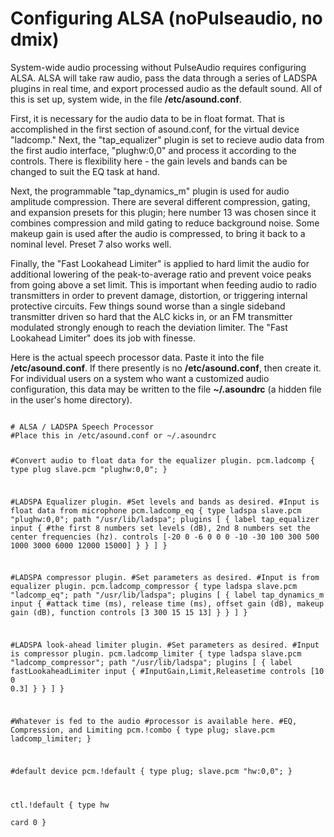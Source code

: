# Configuring ALSA (noPulseaudio, no dmix)

System-wide audio processing without PulseAudio requires configuring ALSA.  ALSA will take raw audio, pass the data through a series of LADSPA plugins in real time, and export processed audio as the default sound.  All of this is set up, system wide, in the file **/etc/asound.conf**.

First, it is necessary for the audio data to be in float format.  That is accomplished in the first section of asound.conf, for the virtual device "ladcomp."   Next, the "tap_equalizer" plugin is set to recieve audio data from the first audio interface, "plughw:0,0" and process it according to the controls.  There is flexibility here - the gain levels and bands can be changed to suit the EQ task at hand.

Next, the programmable "tap_dynamics_m" plugin is used for audio amplitude compression.  There are several different compression, gating, and expansion presets for this plugin; here number 13 was chosen since it combines compression and mild gating to reduce background noise.  Some makeup gain is used after the audio is compressed, to bring it back to a nominal level.  Preset 7 also works well.

Finally, the "Fast Lookahead Limiter" is applied to hard limit the audio for additional lowering of the peak-to-average ratio and prevent voice peaks from going above a set limit.  This is important when feeding audio to radio transmitters in order to prevent damage, distortion, or triggering internal protective circuits.  Few things sound worse than a single sideband transmitter driven so hard that the ALC kicks in, or an FM transmitter modulated strongly enough to reach the deviation limiter.  The "Fast Lookahead Limiter" does its job with finesse.

Here is the actual speech processor data.  Paste it into the file **/etc/asound.conf**.  If there presently is no **/etc/asound.conf**, then create it.  For individual users on a system who want a customized audio configuration, this data may be written to the file **~/.asoundrc** (a hidden file in the user's home directory).

<code>
# ALSA / LADSPA Speech Processor
#Place this in /etc/asound.conf or ~/.asoundrc

#Convert audio to float data for the equalizer plugin.
pcm.ladcomp {
    type plug
    slave.pcm "plughw:0,0";
}

#LADSPA Equalizer plugin.
#Set levels and bands as desired.
#Input is float data from microphone
pcm.ladcomp_eq {
      type ladspa
      slave.pcm "plughw:0,0";
      path "/usr/lib/ladspa";
      plugins [
          {
              label tap_equalizer
              input {
                        #the first 8 numbers set levels (dB),  2nd 8 numbers set the center frequencies (hz).
                        controls [-20 0 -6 0 0 0 -10 -30 100 300 500 1000 3000 6000 12000 15000]
              }
          }
      ]
  }

#LADSPA compressor plugin.
#Set parameters as desired.
#Input is from equalizer plugin.
pcm.ladcomp_compressor {
      type ladspa
      slave.pcm "ladcomp_eq";
      path "/usr/lib/ladspa";
      plugins [
          {
              label tap_dynamics_m
              input {
                        #attack time (ms), release time (ms), offset gain (dB), makeup gain (dB), function
                        controls [3 300 15 15 13]
              }
          }
      ]
  }

#LADSPA look-ahead limiter plugin.
#Set parameters as desired.
#Input is compressor plugin.
pcm.ladcomp_limiter {
      type ladspa
      slave.pcm "ladcomp_compressor";
      path "/usr/lib/ladspa";
      plugins [
          {
              label fastLookaheadLimiter
              input {
                        #InputGain,Limit,Releasetime
                        controls [10 0 0.3]
              }
          }
      ]
  }

#Whatever is fed to the audio
#processor is available here.
#EQ, Compression, and Limiting
pcm.!combo {
type plug;
slave.pcm ladcomp_limiter;
}

#default device
pcm.!default {
type plug;
slave.pcm "hw:0,0";
}

ctl.!default {
type hw           
card 0
}
</code>
